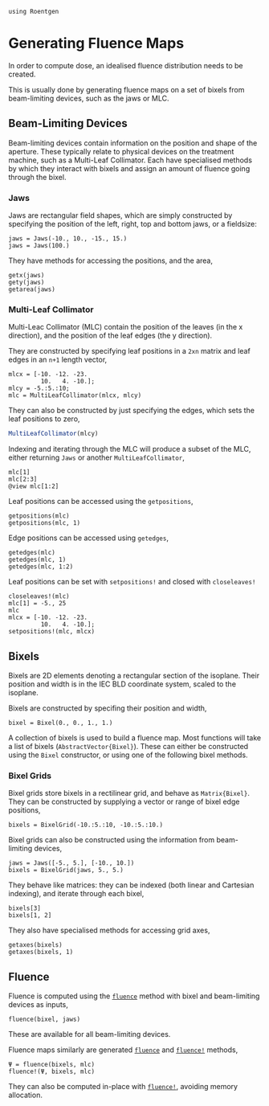 ```@setup abc
using Roentgen
```

# Generating Fluence Maps

In order to compute dose, an idealised fluence distribution needs to be created.

This is usually done by generating fluence maps on a set of bixels from beam-limiting devices, such as the jaws or MLC.

## Beam-Limiting Devices

Beam-limiting devices contain information on the position and shape of the aperture.
These typically relate to physical devices on the treatment machine, such as a Multi-Leaf Collimator.
Each have specialised methods by which they interact with bixels and assign an amount of fluence going through the bixel.

### Jaws

Jaws are rectangular field shapes, which are simply constructed by specifying the position of the left, right, top and bottom jaws, or a fieldsize:
```@repl abc
jaws = Jaws(-10., 10., -15., 15.)
jaws = Jaws(100.)
```

They have methods for accessing the positions, and the area,
```@repl abc
getx(jaws)
gety(jaws)
getarea(jaws)
```

### Multi-Leaf Collimator

Multi-Leac Collimator (MLC) contain the position of the leaves (in the x direction), and the position of the leaf edges (the y direction).

They are constructed by specifying leaf positions in a `2xn` matrix and leaf edges in an `n+1` length vector,
```@repl abc
mlcx = [-10. -12. -23.
         10.   4. -10.];
mlcy = -5.:5.:10;
mlc = MultiLeafCollimator(mlcx, mlcy)
```
They can also be constructed by just specifying the edges, which sets the leaf positions to zero,
```julia
MultiLeafCollimator(mlcy)
```

Indexing and iterating through the MLC will produce a subset of the MLC, either returning `Jaws` or another `MultiLeafCollimator`,
```@repl abc
mlc[1]
mlc[2:3]
@view mlc[1:2]
```

Leaf positions can be accessed using the `getpositions`,
```@repl abc
getpositions(mlc)
getpositions(mlc, 1)
```

Edge positions can be accessed using `getedges`,
```@repl abc
getedges(mlc)
getedges(mlc, 1)
getedges(mlc, 1:2)
```

Leaf positions can be set with `setpositions!` and closed with `closeleaves!`
```@repl abc
closeleaves!(mlc)
mlc[1] = -5., 25
mlc
mlcx = [-10. -12. -23.
         10.   4. -10.];
setpositions!(mlc, mlcx)
```

## Bixels

Bixels are 2D elements denoting a rectangular section of the isoplane.
Their position and width is in the IEC BLD coordinate system, scaled to the isoplane.

Bixels are constructed by specifing their position and width,
```@repl abc
bixel = Bixel(0., 0., 1., 1.)
```

A collection of bixels is used to build a fluence map.
Most functions will take a list of bixels (`AbstractVector{Bixel}`).
These can either be constructed using the `Bixel` constructor, or using one of the following bixel methods.

### Bixel Grids

Bixel grids store bixels in a rectilinear grid, and behave as `Matrix{Bixel}`.
They can be constructed by supplying a vector or range of bixel edge positions,
```@repl abc
bixels = BixelGrid(-10.:5.:10, -10.:5.:10.)
```
Bixel grids can also be constructed using the information from beam-limiting devices,
```@repl abc
jaws = Jaws([-5., 5.], [-10., 10.])
bixels = BixelGrid(jaws, 5., 5.)
```

They behave like matrices: they can be indexed (both linear and Cartesian indexing), and iterate through each bixel,
```@repl abc
bixels[3]
bixels[1, 2]
```

They also have specialised methods for accessing grid axes,
```@repl abc
getaxes(bixels)
getaxes(bixels, 1)
```

## Fluence

Fluence is computed using the [`fluence`](@ref) method with bixel and beam-limiting devices as inputs,
```@repl abc 
fluence(bixel, jaws)
```
These are available for all beam-limiting devices.

Fluence maps similarly are generated [`fluence`](@ref) and [`fluence!`](@ref) methods,
```@repl abc
Ψ = fluence(bixels, mlc)
fluence!(Ψ, bixels, mlc)
```
They can also be computed in-place with [`fluence!`](@ref), avoiding memory allocation.
